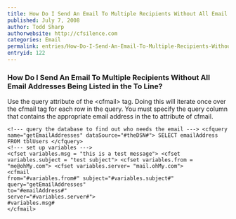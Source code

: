 ```yaml
---
title: How Do I Send An Email To Multiple Recipients Without All Email Addresses Being Listed in the To Line?
published: July 7, 2008
author: Todd Sharp
authorwebsite: http://cfsilence.com
categories: Email
permalink: entries/How-Do-I-Send-An-Email-To-Multiple-Recipients-Without-All-Email-Addresses-Being-Listed-in-the-To-Line.html
entryid: 122
---
```


<h3>How Do I Send An Email To Multiple Recipients Without All Email Addresses Being Listed in the To Line?</h3>

<p>
Use the query attribute of the &lt;cfmail&gt; tag.  Doing this will iterate once over the cfmail tag for each row in the query.  You must specify the query column that contains the appropriate email address in the to attribute of cfmail.
</p>

<pre><code class="language-markup">&lt;!--- query the database to find out who needs the email ---&gt; &lt;cfquery name=&quot;getEmailAddresses&quot; dataSource=&quot;#theDSN#&quot;&gt; SELECT emailAddress FROM tblUsers &lt;/cfquery&gt;
&lt;!--- set up variables ---&gt;
&lt;cfset variables.msg = &quot;this is a test message&quot;&gt; &lt;cfset variables.subject = &quot;test subject&quot;&gt; &lt;cfset variables.from = &quot;me@ohMy.com&quot;&gt; &lt;cfset variables.server= &quot;mail.ohMy.com&quot;&gt;
&lt;cfmail
from=&quot;#variables.from#&quot; subject=&quot;#variables.subject#&quot; 
query=&quot;getEmailAddresses&quot;
to=&quot;#emailAddress#&quot;
server=&quot;#variables.server#&quot;&gt;
#variables.msg#
&lt;/cfmail&gt;
</code></pre>



